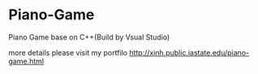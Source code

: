 # Piano-Game
Piano Game base on C++(Build by Vsual Studio)

more details please visit my portfilo http://xinh.public.iastate.edu/piano-game.html

